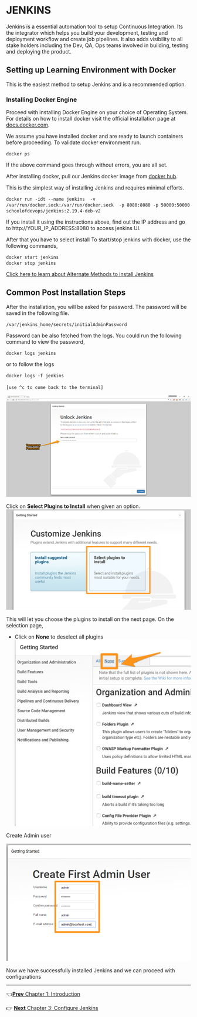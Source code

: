# JENKINS

Jenkins is a essential automation tool to setup Continuous Integration. Its the integrator which helps you build your development,  testing and deployment  workflow and create job pipelines. It also adds visibility to all stake holders including the Dev, QA, Ops teams involved in building, testing and deploying the product.

## Setting up Learning Environment with Docker
This is the easiest method to setup Jenkins and is a recommended option.  

### Installing Docker Engine

Proceed with installing Docker Engine on your choice of Operating System. For details on how to install docker visit the official installation page at  [docs.docker.com](https://docs.docker.com/engine/installation/).

We assume you have installed docker and are ready to launch containers before proceeding. To validate docker environment run.

```
docker ps
```

If the above command goes through without errors, you are all set.

After installing docker, pull our Jenkins docker image from [docker hub](https://hub.docker.com/_/jenkins/).

This is the simplest way of installing Jenkins and requires minimal efforts.

```
docker run -idt --name jenkins  -v /var/run/docker.sock:/var/run/docker.sock  -p 8080:8080 -p 50000:50000 schoolofdevops/jenkins:2.19.4-deb-v2
```

If you install it using the instructions above, find out the IP address and go to http://YOUR_IP_ADDRESS:8080 to access jenkins UI.

After that you have to select install
To start/stop jenkins with docker, use the following commands,

```
docker start jenkins
docker stop jenkins
```

[Click here to learn about Alternate Methods to install Jenkins ](https://github.com/schoolofdevops/learn-jenkins/blob/master/continuous-delivery/chapters/021_other_ways_to_setup_environment.md)


## Common Post Installation Steps

After the installation, you will be asked for password. The password will be saved in the following file.

```
/var/jenkins_home/secrets/initialAdminPassword
```

Password can be also fetched from the logs. You could run the following command to view the password,

```
docker logs jenkins
```

or to follow the logs

```
docker logs -f jenkins

[use ^c to come back to the terminal]
```

![Unlock Jenkins](images/chap2/Unlock_Jenkins.png)


Click on  **Select Plugins to Install** when given an option.
![Customize Jenkins](images/chap2/customize.png)


This will let you choose the plugins to install on the next page. On the selection page,
  * Click on **None** to deselect all plugins
  ![Select None](images/chap2/select_none.png)



Create Admin user

![Admin](images/chap2/Create_Admin.png)

Now we have successfully installed Jenkins and we can proceed with configurations





-----
:point_left:[**Prev** Chapter 1: Introduction](https://github.com/schoolofdevops/learn-jenkins/blob/master/continuous-delivery/chapters/010_introduction.md)

:point_right: [**Next** Chapter 3: Configure Jenkins](https://github.com/schoolofdevops/learn-jenkins/blob/master/continuous-delivery/chapters/030_configure_jenkins.md)
